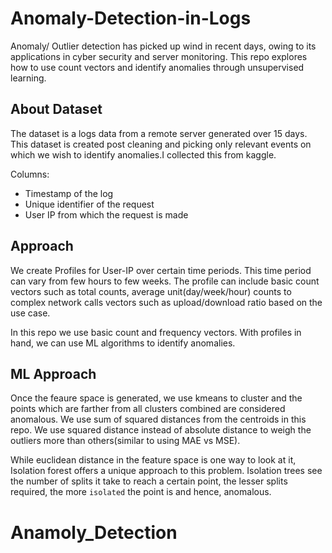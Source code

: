 # Anomaly-Detection-in-Logs

Anomaly/ Outlier detection has picked up wind in recent days, owing to its applications in cyber security and server monitoring. This repo explores how to use count vectors and identify anomalies through unsupervised learning.

## About Dataset
The dataset is a logs data from a remote server generated over 15 days. This dataset is created post cleaning and picking only relevant events on which we wish to identify anomalies.I collected this from kaggle.

Columns: 
  - Timestamp of the log
  - Unique identifier of the request
  - User IP from which the request is made
  
## Approach
We create Profiles for User-IP over certain time periods. This time period can vary from few hours to few weeks. The profile can include basic count vectors such as total counts, average unit(day/week/hour) counts to complex network calls vectors such as upload/download ratio based on the use case. 

In this repo we use basic count and frequency vectors. With profiles in hand, we can use ML algorithms to identify anomalies.

## ML Approach
Once the feaure space is generated, we use kmeans to cluster and the points which are farther from all clusters combined are considered anomalous. We use sum of squared distances from the centroids in this repo. We use squared distance instead of absolute distance to weigh the outliers more than others(similar to using MAE vs MSE).

While euclidean distance in the feature space is one way to look at it, Isolation forest offers a unique approach to this problem. Isolation trees see the number of splits it take to reach a certain point, the lesser splits required, the more `isolated` the point is and hence, anomalous.
# Anamoly_Detection
